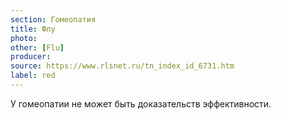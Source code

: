 ```yaml
---
section: Гомеопатия
title: Флу
photo: 
other: [Flu]
producer: 
source: https://www.rlsnet.ru/tn_index_id_6731.htm
label: red
---
```


У гомеопатии не может быть доказательств эффективности.
